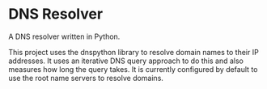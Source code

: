 # DNS Resolver
A DNS resolver written in Python.

This project uses the dnspython library to resolve domain names to their IP addresses. It uses an iterative DNS query approach to do this and also measures how long the query takes. It is currently configured by default to use the root name servers to resolve domains.